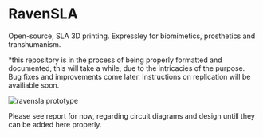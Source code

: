 # RavenSLA
Open-source, SLA 3D printing. Expressley for biomimetics, prosthetics and transhumanism.

*this repository is in the process of being properly formatted and documented, this will take a while, due to the intricacies of the purpose. Bug fixes and improvements come later. Instructions on replication will be availiable soon.


![ravensla prototype](https://user-images.githubusercontent.com/10534713/29745794-dbba512e-8abc-11e7-8412-58877c0a0c33.jpg)

Please see report for now, regarding circuit diagrams and design untill they can be added here properly.

